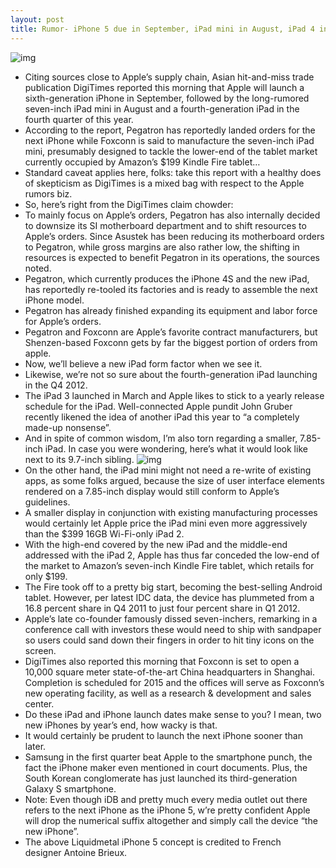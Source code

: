 ```yaml
---
layout: post
title: Rumor- iPhone 5 due in September, iPad mini in August, iPad 4 in Q4
---
```

![img](http://media.idownloadblog.com/wp-content/uploads/2012/05/iPhone-5-Liquidmetal-concept-image-005.jpg)
* Citing sources close to Apple’s supply chain, Asian hit-and-miss trade publication DigiTimes reported this morning that Apple will launch a sixth-generation iPhone in September, followed by the long-rumored seven-inch iPad mini in August and a fourth-generation iPad in the fourth quarter of this year.
* According to the report, Pegatron has reportedly landed orders for the next iPhone while Foxconn is said to manufacture the seven-inch iPad mini, presumably designed to tackle the lower-end of the tablet market currently occupied by Amazon’s $199 Kindle Fire tablet…
* Standard caveat applies here, folks: take this report with a healthy does of skepticism as DigiTimes is a mixed bag with respect to the Apple rumors biz.
* So, here’s right from the DigiTimes claim chowder:
* To mainly focus on Apple’s orders, Pegatron has also internally decided to downsize its SI motherboard department and to shift resources to Apple’s orders. Since Asustek has been reducing its motherboard orders to Pegatron, while gross margins are also rather low, the shifting in resources is expected to benefit Pegatron in its operations, the sources noted.
* Pegatron, which currently produces the iPhone 4S and the new iPad, has reportedly re-tooled its factories and is ready to assemble the next iPhone model.
* Pegatron has already finished expanding its equipment and labor force for Apple’s orders.
* Pegatron and Foxconn are Apple’s favorite contract manufacturers, but Shenzen-based Foxconn gets by far the biggest portion of orders from apple.
* Now, we’ll believe a new iPad form factor when we see it.
* Likewise, we’re not so sure about the fourth-generation iPad launching in the Q4 2012.
* The iPad 3 launched in March and Apple likes to stick to a yearly release schedule for the iPad. Well-connected Apple pundit John Gruber recently likened the idea of another iPad this year to “a completely made-up nonsense”.
* And in spite of common wisdom, I’m also torn regarding a smaller, 7.85-inch iPad. In case you were wondering, here’s what it would look like next to its 9.7-inch sibling.
![img](http://media.idownloadblog.com/wp-content/uploads/2012/04/ipad-mini-2.jpg)
* On the other hand, the iPad mini might not need a re-write of existing apps, as some folks argued, because the size of user interface elements rendered on a 7.85-inch display would still conform to Apple’s guidelines.
* A smaller display in conjunction with existing manufacturing processes would certainly let Apple price the iPad mini even more aggressively than the $399 16GB Wi-Fi-only iPad 2.
* With the high-end covered by the new iPad and the middle-end addressed with the iPad 2, Apple has thus far conceded the low-end of the market to Amazon’s seven-inch Kindle Fire tablet, which retails for only $199.
* The Fire took off to a pretty big start, becoming the best-selling Android tablet. However, per latest IDC data, the device has plummeted from a 16.8 percent share in Q4 2011 to just four percent share in Q1 2012.
* Apple’s late co-founder famously dissed seven-inchers, remarking in a conference call with investors these would need to ship with sandpaper so users could sand down their fingers in order to hit tiny icons on the screen.
* DigiTimes also reported this morning that Foxconn is set to open a 10,000 square meter state-of-the-art China headquarters in Shanghai. Completion is scheduled for 2015 and the offices will serve as Foxconn’s new operating facility, as well as a research & development and sales center.
* Do these iPad and iPhone launch dates make sense to you? I mean, two new iPhones by year’s end, how wacky is that.
* It would certainly be prudent to launch the next iPhone sooner than later.
* Samsung in the first quarter beat Apple to the smartphone punch, the fact the iPhone maker even mentioned in court documents. Plus, the South Korean conglomerate has just launched its third-generation Galaxy S smartphone.
* Note: Even though iDB and pretty much every media outlet out there refers to the next iPhone as the iPhone 5, w’re pretty confident Apple will drop the numerical suffix altogether and simply call the device “the new iPhone”.
* The above Liquidmetal iPhone 5 concept is credited to French designer Antoine Brieux.

